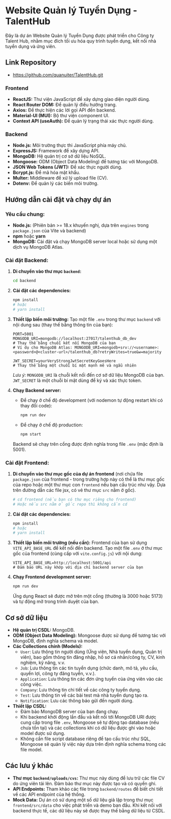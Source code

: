 # Website Quản lý Tuyển Dụng - TalentHub

Đây là dự án Website Quản lý Tuyển Dụng được phát triển cho Công ty Talent Hub, nhằm mục đích tối ưu hóa quy trình tuyển dụng, kết nối nhà tuyển dụng và ứng viên.

## Link Repository

- https://github.com/quanuiter/TalentHub.git

### Frontend
- **ReactJS:** Thư viện JavaScript để xây dựng giao diện người dùng.
- **React Router DOM:** Để quản lý điều hướng trang.
- **Axios:** Để thực hiện các lời gọi API đến backend.
- **Material-UI (MUI):** Bộ thư viện component UI.
- **Context API (useAuth):** Để quản lý trạng thái xác thực người dùng.

### Backend
- **Node.js:** Môi trường thực thi JavaScript phía máy chủ.
- **ExpressJS:** Framework để xây dựng API.
- **MongoDB:** Hệ quản trị cơ sở dữ liệu NoSQL.
- **Mongoose:** ODM (Object Data Modeling) để tương tác với MongoDB.
- **JSON Web Tokens (JWT):** Để xác thực người dùng.
- **Bcrypt.js:** Để mã hóa mật khẩu.
- **Multer:** Middleware để xử lý upload file (CV).
- **Dotenv:** Để quản lý các biến môi trường.

## Hướng dẫn cài đặt và chạy dự án

### Yêu cầu chung:
- **Node.js:** (Phiên bản >= 18.x khuyến nghị, dựa trên `engines` trong `package.json` của Vite và backend)
- **npm** hoặc **yarn**
- **MongoDB:** Cài đặt và chạy MongoDB server local hoặc sử dụng một dịch vụ MongoDB Atlas.

### Cài đặt Backend:

1.  **Di chuyển vào thư mục `backend`:**
    ```bash
    cd backend
    ```

2.  **Cài đặt các dependencies:**
    ```bash
    npm install
    # hoặc
    # yarn install
    ```

3.  **Thiết lập biến môi trường:**
    Tạo một file `.env` trong thư mục `backend` với nội dung sau (thay thế bằng thông tin của bạn):
    ```env
    PORT=5001
    MONGODB_URI=mongodb://localhost:27017/talenthub_db_dev 
    # Thay thế bằng chuỗi kết nối MongoDB của bạn
    # Ví dụ cho MongoDB Atlas: MONGODB_URI=mongodb+srv://<username>:<password>@<cluster-url>/talenthub_db?retryWrites=true&w=majority

    JWT_SECRET=yourVeryStrongJwtSecretKeyGoesHere 
    # Thay thế bằng một chuỗi bí mật mạnh mẽ và ngẫu nhiên
    ```
    *Lưu ý:* `MONGODB_URI` là chuỗi kết nối đến cơ sở dữ liệu MongoDB của bạn. `JWT_SECRET` là một chuỗi bí mật dùng để ký và xác thực token.

4.  **Chạy Backend server:**
    * Để chạy ở chế độ development (với nodemon tự động restart khi có thay đổi code):
        ```bash
        npm run dev
        ```
       
    * Để chạy ở chế độ production:
        ```bash
        npm start
        ```
       
    Backend sẽ chạy trên cổng được định nghĩa trong file `.env` (mặc định là 5001).

### Cài đặt Frontend:

1.  **Di chuyển vào thư mục gốc của dự án frontend** (nơi chứa file `package.json` của frontend - trong trường hợp này có thể là thư mục gốc của repo hoặc một thư mục con `frontend` nếu bạn cấu trúc như vậy. Dựa trên đường dẫn các file jsx, có vẻ thư mục `src` nằm ở gốc).
    ```bash
    # cd frontend (nếu bạn có thư mục riêng cho frontend)
    # Hoặc nếu src nằm ở gốc repo thì không cần cd
    ```

2.  **Cài đặt các dependencies:**
    ```bash
    npm install
    # hoặc
    # yarn install
    ```
   

3.  **Thiết lập biến môi trường (nếu cần):**
    Frontend của bạn sử dụng `VITE_API_BASE_URL` để kết nối đến backend.
    Tạo một file `.env` ở thư mục gốc của frontend (cùng cấp với `vite.config.js`) với nội dung:
    ```env
    VITE_API_BASE_URL=http://localhost:5001/api 
    # Đảm bảo URL này khớp với địa chỉ backend server của bạn
    ```

4.  **Chạy Frontend development server:**
    ```bash
    npm run dev
    ```
   
    Ứng dụng React sẽ được mở trên một cổng (thường là 3000 hoặc 5173) và tự động mở trong trình duyệt của bạn.

## Cơ sở dữ liệu

-   **Hệ quản trị CSDL:** MongoDB.
-   **ODM (Object Data Modeling):** Mongoose được sử dụng để tương tác với MongoDB, định nghĩa schema và model.
-   **Các Collections chính (Models):**
    * `User`: Lưu thông tin người dùng (Ứng viên, Nhà tuyển dụng, Quản trị viên), bao gồm thông tin đăng nhập, hồ sơ cá nhân/công ty, CV, kinh nghiệm, kỹ năng, v.v.
    * `Job`: Lưu thông tin các tin tuyển dụng (chức danh, mô tả, yêu cầu, quyền lợi, công ty đăng tuyển, v.v.).
    * `Application`: Lưu thông tin các đơn ứng tuyển của ứng viên vào các công việc.
    * `Company`: Lưu thông tin chi tiết về các công ty tuyển dụng.
    * `Test`: Lưu thông tin về các bài test mà nhà tuyển dụng tạo ra.
    * `Notification`: Lưu các thông báo gửi đến người dùng.
-   **Thiết lập CSDL:**
    * Đảm bảo MongoDB server của bạn đang chạy.
    * Khi backend khởi động lần đầu và kết nối tới MongoDB URI được cung cấp trong file `.env`, Mongoose sẽ tự động tạo database (nếu chưa tồn tại) và các collections khi có dữ liệu được ghi vào hoặc model được sử dụng.
    * Không cần file script database riêng để tạo cấu trúc như SQL, Mongoose sẽ quản lý việc này dựa trên định nghĩa schema trong các file model.

## Các lưu ý khác
-   **Thư mục `backend/uploads/cvs`:** Thư mục này dùng để lưu trữ các file CV do ứng viên tải lên. Đảm bảo thư mục này được tạo và có quyền ghi.
-   **API Endpoints:** Tham khảo các file trong `backend/routes` để biết chi tiết về các API endpoint của hệ thống.
-   **Mock Data:** Dự án có sử dụng một số dữ liệu giả lập trong thư mục `frontend/src/data` cho việc phát triển và demo ban đầu. Khi kết nối với backend thực tế, các dữ liệu này sẽ được thay thế bằng dữ liệu từ CSDL.